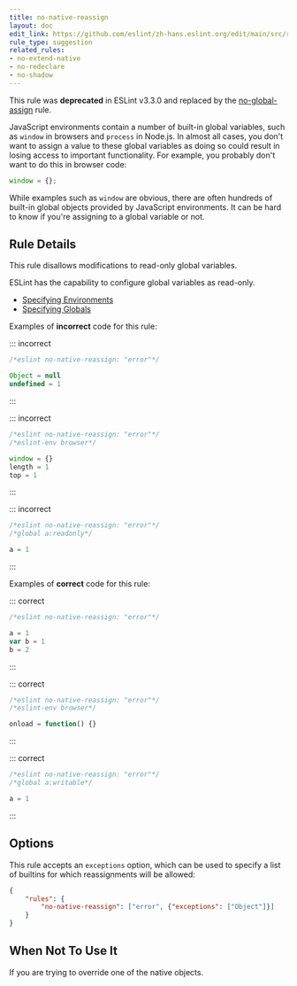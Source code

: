 ```yaml
---
title: no-native-reassign
layout: doc
edit_link: https://github.com/eslint/zh-hans.eslint.org/edit/main/src/rules/no-native-reassign.md
rule_type: suggestion
related_rules:
- no-extend-native
- no-redeclare
- no-shadow
---
```



This rule was **deprecated** in ESLint v3.3.0 and replaced by the [no-global-assign](no-global-assign) rule.

JavaScript environments contain a number of built-in global variables, such as `window` in browsers and `process` in Node.js. In almost all cases, you don't want to assign a value to these global variables as doing so could result in losing access to important functionality. For example, you probably don't want to do this in browser code:

```js
window = {};
```

While examples such as `window` are obvious, there are often hundreds of built-in global objects provided by JavaScript environments. It can be hard to know if you're assigning to a global variable or not.

## Rule Details

This rule disallows modifications to read-only global variables.

ESLint has the capability to configure global variables as read-only.

* [Specifying Environments](../user-guide/configuring#specifying-environments)
* [Specifying Globals](../user-guide/configuring#specifying-globals)

Examples of **incorrect** code for this rule:

::: incorrect

```js
/*eslint no-native-reassign: "error"*/

Object = null
undefined = 1
```

:::

::: incorrect

```js
/*eslint no-native-reassign: "error"*/
/*eslint-env browser*/

window = {}
length = 1
top = 1
```

:::

::: incorrect

```js
/*eslint no-native-reassign: "error"*/
/*global a:readonly*/

a = 1
```

:::

Examples of **correct** code for this rule:

::: correct

```js
/*eslint no-native-reassign: "error"*/

a = 1
var b = 1
b = 2
```

:::

::: correct

```js
/*eslint no-native-reassign: "error"*/
/*eslint-env browser*/

onload = function() {}
```

:::

::: correct

```js
/*eslint no-native-reassign: "error"*/
/*global a:writable*/

a = 1
```

:::

## Options

This rule accepts an `exceptions` option, which can be used to specify a list of builtins for which reassignments will be allowed:

```json
{
    "rules": {
        "no-native-reassign": ["error", {"exceptions": ["Object"]}]
    }
}
```

## When Not To Use It

If you are trying to override one of the native objects.
